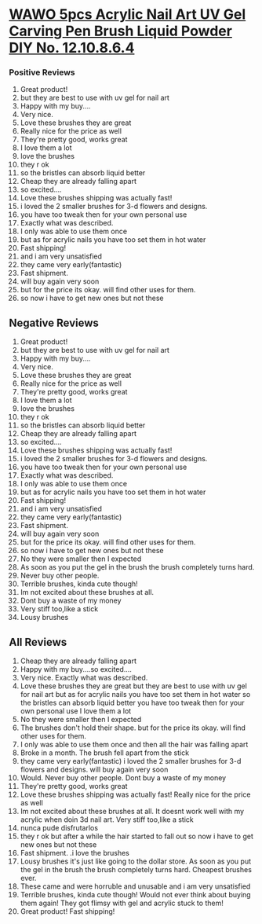 # [WAWO 5pcs Acrylic Nail Art UV Gel Carving Pen Brush Liquid Powder DIY No. 12.10.8.6.4](https://products.checkmycream.com/products/WAWO-5pcs-Acrylic-Nail-Art-UV-Gel-Carving-Pen-Brush-Liquid-Powder-DIY-No.-12.10.8.6.4.html)

### Positive Reviews

<ol>
      <li>Great product!  </li>
      <li>but they are best to use with uv gel for nail art</li>
      <li>Happy with my buy....</li>
      <li>Very nice.</li>
      <li>Love these brushes they are great</li>
      <li>Really nice for the price as well</li>
      <li>They&#x27;re pretty good, works great</li>
      <li>I love them a lot</li>
      <li>love the brushes</li>
      <li>they r ok</li>
      <li>so the bristles can absorb liquid better</li>
      <li>Cheap they are already falling apart</li>
      <li>so excited....</li>
      <li>Love these brushes shipping was actually fast!</li>
      <li>i loved the 2 smaller brushes for 3-d flowers and designs.</li>
      <li>you have too tweak then for your own personal use</li>
      <li>Exactly what was described.</li>
      <li>I only was able to use them once</li>
      <li>but as for acrylic nails you have too set them in hot water</li>
      <li>Fast shipping!</li>
      <li>and i am very unsatisfied</li>
      <li>they came very early(fantastic)</li>
      <li>Fast shipment.</li>
      <li>will buy again very soon</li>
      <li>but for the price its okay. will find other uses for them.</li>
      <li>so now i have to get new ones but not these</li>
</ol>


<h2>Negative Reviews</h2>
<ol>
<li> Great product!  </li>
<li> but they are best to use with uv gel for nail art</li>
<li> Happy with my buy....</li>
<li> Very nice.</li>
<li> Love these brushes they are great</li>
<li> Really nice for the price as well</li>
<li> They&#x27;re pretty good, works great</li>
<li> I love them a lot</li>
<li> love the brushes</li>
<li> they r ok</li>
<li> so the bristles can absorb liquid better</li>
<li> Cheap they are already falling apart</li>
<li> so excited....</li>
<li> Love these brushes shipping was actually fast!</li>
<li> i loved the 2 smaller brushes for 3-d flowers and designs.</li>
<li> you have too tweak then for your own personal use</li>
<li> Exactly what was described.</li>
<li> I only was able to use them once</li>
<li> but as for acrylic nails you have too set them in hot water</li>
<li> Fast shipping!</li>
<li> and i am very unsatisfied</li>
<li> they came very early(fantastic)</li>
<li> Fast shipment.</li>
<li> will buy again very soon</li>
<li> but for the price its okay. will find other uses for them.</li>
<li> so now i have to get new ones but not these</li>
<li> No they were smaller then I expected</li>
<li> As soon as you put the gel in the brush the brush completely turns hard.</li>
<li> Never buy other people.</li>
<li> Terrible brushes, kinda cute though!</li>
<li> Im not excited about these brushes at all.</li>
<li> Dont buy  a waste of my money</li>
<li> Very stiff too,like a stick</li>
<li> Lousy brushes</li>
</ol>

<h2>All Reviews</h2>

<ol>
    <li> Cheap they are already falling apart</li>
    <li> Happy with my buy....so excited....</li>
    <li> Very nice. Exactly what was described.</li>
    <li> Love these brushes they are great but they are best to use with uv gel for nail art but as for acrylic nails you have too set them in hot water so the bristles can absorb liquid better you have too tweak then for your own personal use I love them a lot</li>
    <li> No they were smaller then I expected</li>
    <li> The brushes don&#x27;t hold their shape. but for the price its okay. will find other uses for them.</li>
    <li> I only was able to use them once and then all the hair was falling apart</li>
    <li> Broke in a month. The brush fell apart from the stick</li>
    <li> they came very early(fantastic) i loved the 2 smaller brushes for 3-d flowers and designs. will buy again very soon</li>
    <li> Would. Never buy other people. Dont buy  a waste of my money</li>
    <li> They&#x27;re pretty good, works great</li>
    <li> Love these brushes shipping was actually fast! Really nice for the price as well</li>
    <li> Im not excited about these brushes at all. It doesnt work well with my acrylic when doin 3d nail art. Very stiff too,like a stick</li>
    <li> nunca pude disfrutarlos</li>
    <li> they r ok but after a while the hair started to fall out so now i have to get new ones but not these</li>
    <li> Fast shipment. .i love the brushes</li>
    <li> Lousy brushes it&#x27;s just like going to the dollar store. As soon as you put the gel in the brush the brush completely turns hard. Cheapest brushes ever.</li>
    <li> These came and were horruble and unusable and i am very unsatisfied</li>
    <li> Terrible brushes, kinda cute though! Would not ever think about buying them again! They got flimsy with gel and acrylic stuck to them!</li>
    <li> Great product!  Fast shipping!</li>
</ol>




